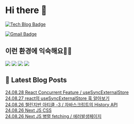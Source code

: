 # Hi there 👋

[![Tech Blog Badge](http://img.shields.io/badge/tistory-black?style=flat-square&logo=Tistory&link=https://codingpracticenote.tistory.com/)](https://codingpracticenote.tistory.com/)
	
[![Gmail Badge](https://img.shields.io/badge/Gmail-d14836?style=flat-square&logo=Gmail&logoColor=white&link=mailto:tkdrnr1215@gmail.com)](mailto:tkdrnr1215@gmail.com)

## 이런 환경에 익숙해요✍🏼

<img src="https://img.shields.io/badge/CSS3-1572B6?style=flat-square&logo=CSS3&logoColor=white"/> </t>
<img src="https://img.shields.io/badge/HTML5-E34F26?style=flat-square&logo=HTML5&logoColor=white"/> 
<img src="https://img.shields.io/badge/JavaScript-F7DF1E?style=flat-square&logo=JavaScript&logoColor=white"/>
<img src="https://img.shields.io/badge/TypeScript-3178C6?style=flat-square&logo=TypeScript&logoColor=white"/>

## 📕 Latest Blog Posts

<a href=https://codingpracticenote.tistory.com/316>24.08.28 React Concurrent Feature / useSyncExternalStore</a></br><a href=https://codingpracticenote.tistory.com/315>24.08.27 react의 useSyncExternalStore 훅 알아보기</a></br><a href=https://codingpracticenote.tistory.com/314>24.08.26 챌린지반 아티클 -3 / 자바스크립트의 History API</a></br><a href=https://codingpracticenote.tistory.com/313>24.08.26 Next JS CSS</a></br><a href=https://codingpracticenote.tistory.com/312>24.08.26 Next JS 병렬 fetching / 에러발생페이지</a></br>